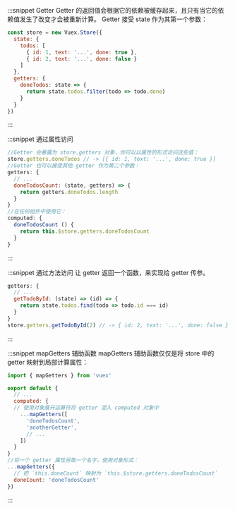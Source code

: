 :::snippet Getter
Getter 的返回值会根据它的依赖被缓存起来，且只有当它的依赖值发生了改变才会被重新计算。
Getter 接受 state 作为其第一个参数：

```javascript
const store = new Vuex.Store({
  state: {
    todos: [
      { id: 1, text: '...', done: true },
      { id: 2, text: '...', done: false }
    ]
  },
  getters: {
    doneTodos: state => {
      return state.todos.filter(todo => todo.done)
    }
  }
})
```

:::

:::snippet 通过属性访问

```javascript
//Getter 会暴露为 store.getters 对象，你可以以属性的形式访问这些值：
store.getters.doneTodos // -> [{ id: 1, text: '...', done: true }]
//Getter 也可以接受其他 getter 作为第二个参数：
getters: {
  // ...
  doneTodosCount: (state, getters) => {
    return getters.doneTodos.length
  }
}
//在任何组件中使用它：
computed: {
  doneTodosCount () {
    return this.$store.getters.doneTodosCount
  }
}
```

:::

:::snippet 通过方法访问
让 getter 返回一个函数，来实现给 getter 传参。

```javascript
getters: {
  // ...
  getTodoById: (state) => (id) => {
    return state.todos.find(todo => todo.id === id)
  }
}
store.getters.getTodoById(2) // -> { id: 2, text: '...', done: false }
```

:::

:::snippet mapGetters 辅助函数
mapGetters 辅助函数仅仅是将 store 中的 getter 映射到局部计算属性：

```javascript
import { mapGetters } from 'vuex'

export default {
  // ...
  computed: {
  // 使用对象展开运算符将 getter 混入 computed 对象中
    ...mapGetters([
      'doneTodosCount',
      'anotherGetter',
      // ...
    ])
  }
}
//将一个 getter 属性另取一个名字，使用对象形式：
...mapGetters({
  // 把 `this.doneCount` 映射为 `this.$store.getters.doneTodosCount`
  doneCount: 'doneTodosCount'
})

```

:::